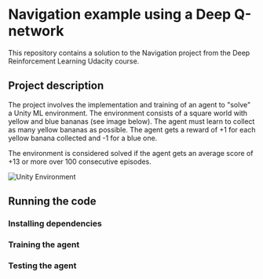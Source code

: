 # Navigation example using a Deep Q-network

This repository contains a solution to the Navigation project
from the Deep Reinforcement Learning Udacity course.

## Project description

The project involves the implementation and training of an agent to "solve" a Unity ML environment.
The environment consists of a square world with yellow and blue bananas (see image below). The agent must learn to collect as many yellow bananas as possible.
The agent gets a reward of +1 for each yellow banana collected and -1 for a blue one.

The environment is considered solved if the agent gets an average score of +13 or more over 100 consecutive episodes.

![Unity Environment](https://github.com/alonsopatron/drl_navigation/blob/feature/update-readme/images/environment.png "Banana Unity Environment")

## Running the code

### Installing dependencies

### Training the agent

### Testing the agent

